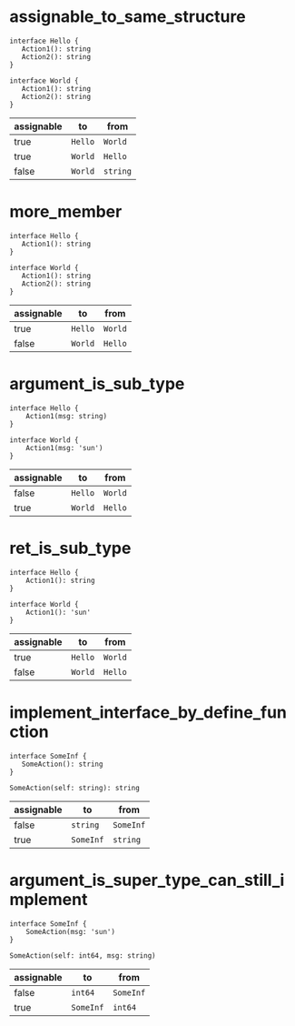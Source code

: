 # assignable_to_same_structure

```dexscript
interface Hello {
   Action1(): string
   Action2(): string
}
```

```dexscript
interface World {
   Action1(): string
   Action2(): string
}
```

| assignable | to           | from         |
| ---------- | ------------ | ------------ |
| true       | `Hello`      | `World`      |
| true       | `World`      | `Hello`      |
| false      | `World`      | `string`     |

# more_member

```dexscript
interface Hello {
   Action1(): string
}
```

```dexscript
interface World {
   Action1(): string
   Action2(): string
}
```

| assignable | to           | from         |
| ---------- | ------------ | ------------ |
| true       | `Hello`      | `World`      |
| false      | `World`      | `Hello`      |

# argument_is_sub_type

```dexscript
interface Hello {
    Action1(msg: string)
}
```

```dexscript
interface World {
    Action1(msg: 'sun')
}
```


| assignable | to           | from         |
| ---------- | ------------ | ------------ |
| false      | `Hello`      | `World`      |
| true       | `World`      | `Hello`      |

# ret_is_sub_type

```dexscript
interface Hello {
    Action1(): string
}
```

```dexscript
interface World {
    Action1(): 'sun'
}
```

| assignable | to           | from         |
| ---------- | ------------ | ------------ |
| true       | `Hello`      | `World`      |
| false      | `World`      | `Hello`      |

# implement_interface_by_define_function

```dexscript
interface SomeInf {
   SomeAction(): string
}
```

```dexscript
SomeAction(self: string): string
```

| assignable | to           | from         |
| ---------- | ------------ | ------------ |
| false      | `string`     | `SomeInf`    |
| true       | `SomeInf`    | `string`     |

# argument_is_super_type_can_still_implement

```dexscript
interface SomeInf {
    SomeAction(msg: 'sun')
}
```

```dexscript
SomeAction(self: int64, msg: string)
```

| assignable | to           | from         |
| ---------- | ------------ | ------------ |
| false      | `int64`     | `SomeInf`    |
| true       | `SomeInf`    | `int64`     |

